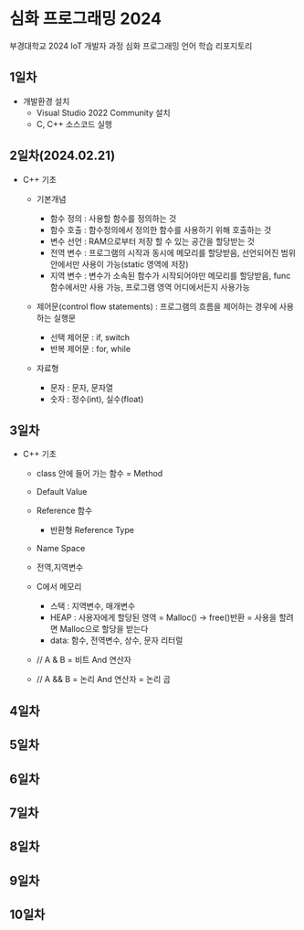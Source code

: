 # 심화 프로그래밍 2024
부경대학교 2024 IoT 개발자 과정 심화 프로그래밍 언어 학습 리포지토리

## 1일차
- 개발환경 설치
	- Visual Studio 2022 Community 설치
	- C, C++ 소스코드 실행

## 2일차(2024.02.21)
- C++ 기초
	- 기본개념
		- 함수 정의 : 사용할 함수를 정의하는 것
		- 함수 호출 : 함수정의에서 정의한 함수를 사용하기 위해 호출하는 것
		- 변수 선언 : RAM으로부터 저장 할 수 있는 공간을 할당받는 것
		- 전역 변수 : 프로그램의 시작과 동시에 메모리를 할당받음, 선언되어진 범위 안에서만 사용이 가능(static 영역에 저장)
		- 지역 변수 : 변수가 소속된 함수가 시작되어야만 메모리를 할당받음, func함수에서만 사용 가능, 프로그램 영역 어디에서든지 사용가능
		
	- 제어문(control flow statements) : 프로그램의 흐름을 제어하는 경우에 사용하는 실행문
		- 선택 제어문 : if, switch
		- 반복 제어문 : for, while
		
	- 자료형
		- 문자 : 문자, 문자열
		- 숫자 : 정수(int), 실수(float)
			
## 3일차
- C++ 기초
	- class 안에 들어 가는 함수 = Method

	- Default Value
	- Reference 함수
		- 반환형 Reference Type
	- Name Space		
	- 전역,지역변수
	- C에서 메모리
		- 스택 : 지역변수, 매개변수
		- HEAP : 사용자에게 할당된 영역
			= Malloc() -> free()반환 = 사용을 할려면 Malloc으로 할당을 받는다
		- data: 함수, 전역변수, 상수, 문자 리터럴
			
	- // A & B = 비트 And 연산자
	- // A && B = 논리 And 연산자 = 논리 곱
	
## 4일차

## 5일차

## 6일차

## 7일차

## 8일차

## 9일차

## 10일차